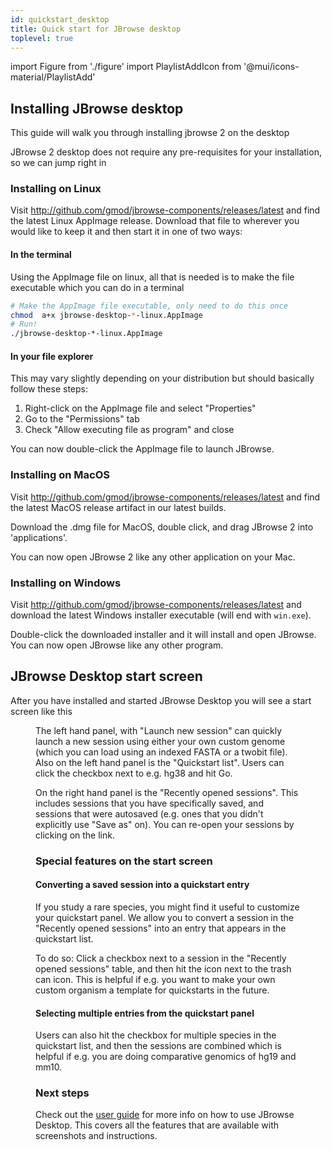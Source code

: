 ```yaml
---
id: quickstart_desktop
title: Quick start for JBrowse desktop
toplevel: true
---
```


import Figure from './figure'
import PlaylistAddIcon from '@mui/icons-material/PlaylistAdd'

## Installing JBrowse desktop

This guide will walk you through installing jbrowse 2 on the desktop

JBrowse 2 desktop does not require any pre-requisites for your installation, so
we can jump right in

### Installing on Linux

Visit http://github.com/gmod/jbrowse-components/releases/latest and find the
latest Linux AppImage release. Download that file to wherever you would like to
keep it and then start it in one of two ways:

#### In the terminal

Using the AppImage file on linux, all that is needed is to make the file
executable which you can do in a terminal

```sh
# Make the AppImage file executable, only need to do this once
chmod  a+x jbrowse-desktop-*-linux.AppImage
# Run!
./jbrowse-desktop-*-linux.AppImage
```

#### In your file explorer

This may vary slightly depending on your distribution but should basically
follow these steps:

1. Right-click on the AppImage file and select "Properties"
2. Go to the "Permissions" tab
3. Check "Allow executing file as program" and close

You can now double-click the AppImage file to launch JBrowse.

### Installing on MacOS

Visit http://github.com/gmod/jbrowse-components/releases/latest and find the
latest MacOS release artifact in our latest builds.

Download the .dmg file for MacOS, double click, and drag JBrowse 2 into 'applications'.

You can now open JBrowse 2 like any other application on your Mac.

### Installing on Windows

Visit http://github.com/gmod/jbrowse-components/releases/latest and download the
latest Windows installer executable (will end with `win.exe`).

Double-click the downloaded installer and it will install and open JBrowse.
You can now open JBrowse like any other program.

## JBrowse Desktop start screen

After you have installed and started JBrowse Desktop you will see a start
screen like this

<Figure src="/img/desktop-landing.png" caption="Screenshot showing the start screen on JBrowse desktop"/>

The left hand panel, with "Launch new session" can quickly launch a new session
using either your own custom genome (which you can load using an indexed FASTA
or a twobit file). Also on the left hand panel is the "Quickstart list". Users
can click the checkbox next to e.g. hg38 and hit Go.

On the right hand panel is the "Recently opened sessions". This includes
sessions that you have specifically saved, and sessions that were autosaved
(e.g. ones that you didn't explicitly use "Save as" on). You can re-open your
sessions by clicking on the link.

### Special features on the start screen

#### Converting a saved session into a quickstart entry

If you study a rare species, you might find it useful to customize your
quickstart panel. We allow you to convert a session in the "Recently opened
sessions" into an entry that appears in the quickstart list.

To do so: Click a checkbox next to a session in the "Recently opened sessions"
table, and then hit the <PlaylistAddIcon /> icon next to the trash can icon.
This is helpful if e.g. you want to make your own custom organism a template
for quickstarts in the future.

#### Selecting multiple entries from the quickstart panel

Users can also hit
the checkbox for multiple species in the quickstart list, and then the sessions
are combined which is helpful if e.g. you are doing comparative genomics of
hg19 and mm10.

### Next steps

Check out the [user guide](../user_guide) for more info on how to use JBrowse
Desktop. This covers all the features that are available with screenshots and
instructions.

